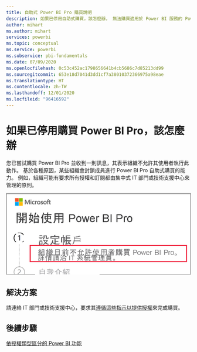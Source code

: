 ```yaml
---
title: 自助式 Power BI Pro 購買說明
description: 如果已停用自助式購買，該怎麼辦。 無法購買適用於 Power BI 服務的 Power BI Pro。
author: mihart
ms.author: mihart
services: powerbi
ms.topic: conceptual
ms.service: powerbi
ms.subservice: pbi-fundamentals
ms.date: 07/09/2020
ms.openlocfilehash: 0c53c452ac1798656641b4cb5686c7d85213dd99
ms.sourcegitcommit: 653e18d7041d3dd1cf7a38010372366975a98eae
ms.translationtype: HT
ms.contentlocale: zh-TW
ms.lasthandoff: 12/01/2020
ms.locfileid: "96416592"
---
```

# <a name="what-to-do-if-purchasing-power-bi-pro-is-disabled"></a>如果已停用購買 Power BI Pro，該怎麼辦

您已嘗試購買 Power BI Pro 並收到一則訊息，其表示組織不允許其使用者執行此動作。 基於各種原因，某些組織會封鎖成員進行 Power BI Pro 自助式購買的能力。  例如，組織可能有要求所有授權和訂閱都由集中式 IT 部門或技術支援中心來管理的原則。 

![此螢幕擷取畫面顯示 [讓我們設定帳戶] 選取項目之後出現的錯誤訊息](media/service-self-service-purchase-help/power-bi-error.png)

## <a name="solution"></a>解決方案
請連絡 IT 部門或技術支援中心，要求其[遵循這些指示以提供授權](../admin/service-admin-manage-licenses.md)來完成購買。

## <a name="next-steps"></a>後續步驟
[依授權類型區分的 Power BI 功能](service-features-license-type.md)